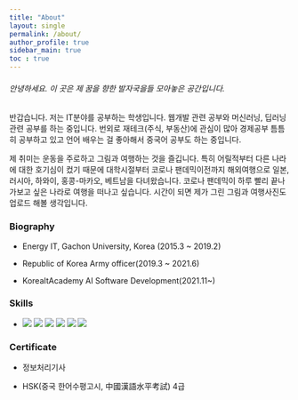 ```yaml
---
title: "About"
layout: single
permalink: /about/
author_profile: true
sidebar_main: true
toc : true
---
```


###### 안녕하세요. 이 곳은 제 꿈을 향한 발자국을들 모아놓은 공간입니다.

반갑습니다. 저는 IT분야를 공부하는 학생입니다. 웹개발 관련 공부와 머신러닝, 딥러닝 관련 공부를 하는 중입니다. 번외로 재테크(주식, 부동산)에 관심이 많아 경제공부 틈틈히 공부하고 있고 언어 배우는 걸 좋아해서 중국어 공부도 하는 중입니다. 

제 취미는 운동을 주로하고 그림과 여행하는 것을 즐깁니다. 특히 어릴적부터 다른 나라에 대한 호기심이 컸기 때문에 대학시절부터 코로나 팬데믹이전까지 해외여행으로 일본, 러시아, 하와이, 홍콩-마카오, 베트남을 다녀왔습니다. 코로나 팬데믹이 하루 빨리 끝나 가보고 싶은 나라로 여행을 떠나고 싶습니다. 시간이 되면 제가 그린 그림과 여행사진도 업로드 해볼 생각입니다.



### Biography

- Energy IT, Gachon University, Korea (2015.3 ~ 2019.2)

- Republic of Korea Army officer(2019.3 ~ 2021.6)

- KoreaItAcademy AI Software Development(2021.11~)


### Skills

- <img src="https://img.shields.io/badge/C-A8B9CC?style=flat-square&logo=C&logoColor=white"/> <img src="https://img.shields.io/badge/JAVA-007396?style=flat-square&logo=JAVA&logoColor=white"/> <img src="https://img.shields.io/badge/Python-3766AB?style=flat-square&logo=Python&logoColor=white"/> <img src="https://img.shields.io/badge/MySQL-4479A1?style=flat-square&logo=MySQL&logoColor=white"/> <img src="https://img.shields.io/badge/HTML5-E34F26?style=flat-square&logo=HTML5&logoColor=white"/> <img src="https://img.shields.io/badge/css-1572B6?style=flat-square&logo=css3&logoColor=white"/>


### Certificate

- 정보처리기사 

- HSK(중국 한어수평고시, 中國漢語水平考試) 4급

